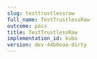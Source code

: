 ```yaml
---
slug: testtrustlessraw
full_name: TestTrustlessRaw
outcome: pass
title: TestTrustlessRaw
implementation_id: kubo
version: dev-44b0eaa-dirty
---
```


